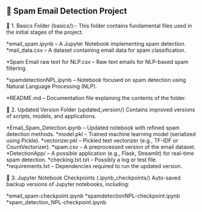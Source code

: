 📌 Spam Email Detection Project
--------------------------------
🔹 1. Basics Folder (basics/):-
This folder contains fundamental files used in the initial stages of the project.

*email_spam.ipynb – A Jupyter Notebook implementing spam detection.                                                                                                                                                                  
*mail_data.csv – A dataset containing email data for spam classification.

*Spam Email raw text for NLP.csv – Raw text emails for NLP-based spam filtering.

*spamdetectionNPL.ipynb – Notebook focused on spam detection using Natural Language Processing (NLP).

*README.md – Documentation file explaining the contents of the folder.

🔹 2. Updated Version Folder (updated_version/)
Contains improved versions of scripts, models, and applications.

*Email_Spam_Detection.ipynb – Updated notebook with refined spam detection methods.
*model.pkl – Trained machine learning model (serialized using Pickle).
*vectorizer.pkl – Pickled text vectorizer (e.g., TF-IDF or CountVectorizer).
*spam.csv – A preprocessed version of the email dataset.
*DetectionApp/ – A possible application (e.g., Flask, Streamlit) for real-time spam detection.
*checking.txt.txt – Possibly a log or test file.
*requirements.txt – Dependencies required to run the updated version.

🔹 3. Jupyter Notebook Checkpoints (.ipynb_checkpoints/)
Auto-saved backup versions of Jupyter notebooks, including:

*email_spam-checkpoint.ipynb
*spamdetectionNPL-checkpoint.ipynb
*spam_detection_NPL-checkpoint.ipynb
